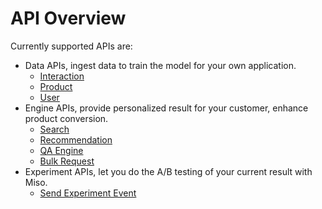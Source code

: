# API Overview

Currently supported APIs are:

- Data APIs, ingest data to train the model for your own application.
    - [Interaction](interaction.md)
    - [Product](product.md)
    - [User](user.md)
- Engine APIs, provide personalized result for your customer, enhance product conversion.
    - [Search](search.md)
    - [Recommendation](recommendation.md)
    - [QA Engine](qa.md)
    - [Bulk Request](bulk.md)
- Experiment APIs, let you do the A/B testing of your current result with Miso.
    - [Send Experiment Event](experiment.md)

